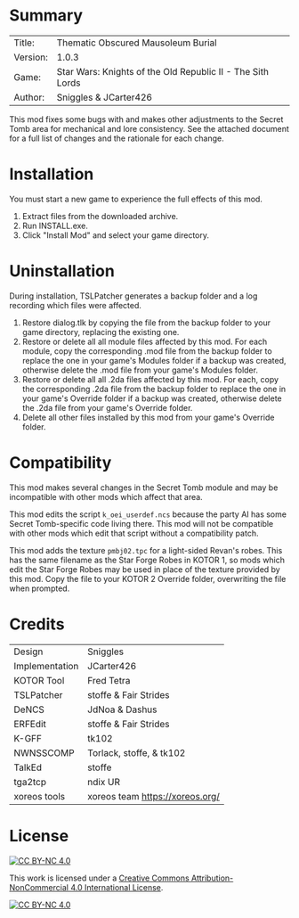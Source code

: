 # Summary

|||
| -------- | -----------------------------------------------------------|
| Title:   | Thematic Obscured Mausoleum Burial                         |
| Version: | 1.0.3                                                      |
| Game:    | Star Wars: Knights of the Old Republic II - The Sith Lords |
| Author:  | Sniggles & JCarter426                                      |

This mod fixes some bugs with and makes other adjustments to the Secret Tomb area for mechanical and lore consistency. See the attached document for a full list of changes and the rationale for each change.


# Installation

You must start a new game to experience the full effects of this mod.

1. Extract files from the downloaded archive.
2. Run INSTALL.exe.
3. Click "Install Mod" and select your game directory.


# Uninstallation

During installation, TSLPatcher generates a backup folder and a log recording which files were affected.

1. Restore dialog.tlk by copying the file from the backup folder to your game directory, replacing the existing one.
2. Restore or delete all all module files affected by this mod. For each module, copy the corresponding .mod file from the backup folder to replace the one in your game's Modules folder if a backup was created, otherwise delete the .mod file from your game's Modules folder.
3. Restore or delete all all .2da files affected by this mod. For each, copy the corresponding .2da file from the backup folder to replace the one in your game's Override folder if a backup was created, otherwise delete the .2da file from your game's Override folder.
4. Delete all other files installed by this mod from your game's Override folder.


# Compatibility

This mod makes several changes in the Secret Tomb module and may be incompatible with other mods which affect that area.

This mod edits the script `k_oei_userdef.ncs` because the party AI has some Secret Tomb-specific code living there. This mod will not be compatible with other mods which edit that script without a compatibility patch.

This mod adds the texture `pmbj02.tpc` for a light-sided Revan's robes. This has the same filename as the Star Forge Robes in KOTOR 1, so mods which edit the Star Forge Robes may be used in place of the texture provided by this mod. Copy the file to your KOTOR 2 Override folder, overwriting the file when prompted.


# Credits

|||
| -------------- | ------------------------------- |
| Design         | Sniggles                        |
| Implementation | JCarter426                      |
| KOTOR Tool     | Fred Tetra                      |
| TSLPatcher     | stoffe & Fair Strides           |
| DeNCS          | JdNoa & Dashus                  |
| ERFEdit        | stoffe & Fair Strides           |
| K-GFF          | tk102                           |
| NWNSSCOMP      | Torlack, stoffe, & tk102        |
| TalkEd         | stoffe                          |
| tga2tcp        | ndix UR                         |
| xoreos tools   | xoreos team https://xoreos.org/ |


# License

[![CC BY-NC 4.0][cc-by-nc-shield]][cc-by-nc]

This work is licensed under a [Creative Commons Attribution-NonCommercial 4.0 International License][cc-by-nc].

[![CC BY-NC 4.0][cc-by-nc-image]][cc-by-nc]

[cc-by-nc]: https://creativecommons.org/licenses/by-nc/4.0/
[cc-by-nc-image]: https://licensebuttons.net/l/by-nc/4.0/88x31.png
[cc-by-nc-shield]: https://img.shields.io/badge/License-CC%20BY--NC%204.0-lightgrey.svg
